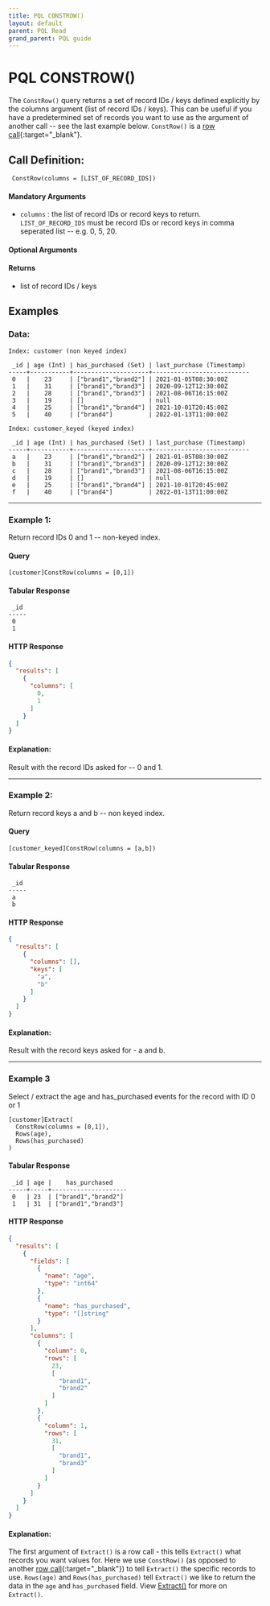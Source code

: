 ```yaml
---
title: PQL CONSTROW()
layout: default
parent: PQL Read
grand_parent: PQL guide
---
```


# PQL CONSTROW()

The `ConstRow()` query returns a set of record IDs / keys defined explicitly by the columns argument (list of record IDs / keys). This can be useful if you have a predetermined set of records you want to use as the argument of another call -- see the last example below. `ConstRow()` is a [row call](/pql-guide/pql-introduction#row-calls){:target="_blank"}.

## Call Definition:

```pql
 ConstRow(columns = [LIST_OF_RECORD_IDS])
```
#### Mandatory Arguments
 - `columns` : the list of record IDs or record keys to return. `LIST_OF_RECORD_IDS` must be record IDs or record keys in comma seperated list -- e.g. 0, 5, 20.

#### Optional Arguments
#### Returns
- list of record IDs / keys

## Examples

### Data:

```
Index: customer (non keyed index)

 _id | age (Int) | has_purchased (Set) | last_purchase (Timestamp)
-----+-----------+---------------------+---------------------------
 0   |    23     | ["brand1","brand2"] | 2021-01-05T08:30:00Z
 1   |    31     | ["brand1","brand3"] | 2020-09-12T12:30:00Z
 2   |    28     | ["brand1","brand3"] | 2021-08-06T16:15:00Z
 3   |    19     | []                  | null
 4   |    25     | ["brand1","brand4"] | 2021-10-01T20:45:00Z
 5   |    40     | ["brand4"]          | 2022-01-13T11:00:00Z

Index: customer_keyed (keyed index)

 _id | age (Int) | has_purchased (Set) | last_purchase (Timestamp)
-----+-----------+---------------------+---------------------------
 a   |    23     | ["brand1","brand2"] | 2021-01-05T08:30:00Z
 b   |    31     | ["brand1","brand3"] | 2020-09-12T12:30:00Z
 c   |    28     | ["brand1","brand3"] | 2021-08-06T16:15:00Z
 d   |    19     | []                  | null
 e   |    25     | ["brand1","brand4"] | 2021-10-01T20:45:00Z
 f   |    40     | ["brand4"]          | 2022-01-13T11:00:00Z
```
-----------------------------------------------------------------------
### Example 1:
Return record IDs 0 and 1 -- non-keyed index.

#### Query
```
[customer]ConstRow(columns = [0,1])
```
#### Tabular Response
```
 _id
-----
 0
 1
```
#### HTTP Response
```json
{
  "results": [
    {
      "columns": [
        0,
        1
      ]
    }
  ]
}
```
#### Explanation:
Result with the record IDs asked for -- 0 and 1.

-----------------------------------------------------------------------

### Example 2:
Return record keys a and b -- non keyed index.

#### Query
```
[customer_keyed]ConstRow(columns = [a,b])
```
#### Tabular Response
```
 _id
-----
 a
 b
```
#### HTTP Response
```json
{
  "results": [
    {
      "columns": [],
      "keys": [
        "a",
        "b"
      ]
    }
  ]
}
```
#### Explanation:
Result with the record keys asked for - a and b.

-------------------------------------------------------------------------
### Example 3
Select / extract the age and has_purchased events for the record with ID 0 or 1

```
[customer]Extract(
  ConstRow(columns = [0,1]),
  Rows(age),
  Rows(has_purchased)
)
```
#### Tabular Response
```
 _id | age |    has_purchased
-----+-----+---------------------
 0   | 23  | ["brand1","brand2"]
 1   | 31  | ["brand1","brand3"]
```

#### HTTP Response
```json
{
  "results": [
    {
      "fields": [
        {
          "name": "age",
          "type": "int64"
        },
        {
          "name": "has_purchased",
          "type": "[]string"
        }
      ],
      "columns": [
        {
          "column": 0,
          "rows": [
            23,
            [
              "brand1",
              "brand2"
            ]
          ]
        },
        {
          "column": 1,
          "rows": [
            31,
            [
              "brand1",
              "brand3"
            ]
          ]
        }
      ]
    }
  ]
}
```

#### Explanation:
The first argument of `Extract()` is a row call - this tells `Extract()` what records you want values for. Here we use `ConstRow()` (as opposed to another [row call](/pql-guide/pql-introduction#row-calls){:target="_blank"}) to tell `Extract()` the specific records to use. `Rows(age)` and `Rows(has_purchased)` tell `Extract()` we like to return the data in the `age` and `has_purchased` field. View [Extract()](/docs/pql-guide/pql-read-extract) for more on `Extract()`.
